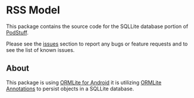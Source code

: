 # RSS Model

This package contains the source code for the SQLLite database portion of [PodStuff](https://github.com/wemakestuff/PodStuff).

Please see the [issues](https://github.com/wemakestuff/PodStuff/issues) section
to report any bugs or feature requests and to see the list of known issues.

## About

This package is using [ORMLite for Android](http://ormlite.com/sqlite_java_android_orm.shtml) it is utilizing [ORMLite Annotations](http://ormlite.com/javadoc/ormlite-core/doc-files/ormlite_2.html#Adding-ORMLite-Annotations) to persist objects in a SQLLite database.
